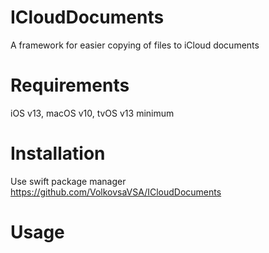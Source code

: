 # ICloudDocuments

A framework for easier copying of files to iСloud documents

Requirements
=====================
iOS v13, macOS v10, tvOS v13 minimum

Installation
=====================
Use swift package manager
<https://github.com/VolkovsaVSA/ICloudDocuments>

Usage
=====================


